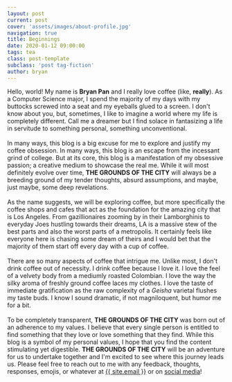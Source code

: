 ```yaml
---
layout: post
current: post
cover: 'assets/images/about-profile.jpg'
navigation: true
title: Beginnings
date: 2020-01-12 09:00:00
tags: tea
class: post-template
subclass: 'post tag-fiction'
author: bryan
---
```

Hello, world! My name is **Bryan Pan** and I really love coffee (like, **really**). As a Computer Science major, I spend the majority of my days with my buttocks screwed into a seat and my eyeballs glued to a screen. I don't know about you, but, sometimes, I like to imagine a world where my life is completely different. Call me a dreamer but I find solace in fantasizing a life in servitude to something personal, something unconventional. 
<br/>  
In many ways, this blog is a big excuse for me to explore and justify my coffee obsession. In many ways, this blog is an escape from the incessant grind of college. But at its core, this blog is a manifestation of my obsessive passion; a creative medium to showcase the real me. While it will most definitely evolve over time, **THE GROUNDS OF THE CITY** will always be a breeding ground of my tender thoughts, absurd assumptions, and maybe, just maybe, some deep revelations. 
<br/>  
As the name suggests, we will be exploring coffee, but more specifically the coffee shops and cafes that act as the foundation for the amazing city that is Los Angeles. From gazillionaires zooming by in their Lamborghinis to everyday Joes hustling towards their dreams, LA is a massive stew of the best parts and also the worst parts of a metropolis. It certainly feels like everyone here is chasing some dream of theirs and I would bet that the majority of them start off every day with a cup of coffee. 
<br/>  
There are so many aspects of coffee that intrigue me. Unlike most, I don't drink coffee out of necessity. I drink coffee because I love it. I love the feel of a velvety body from a mediumly roasted Colombian. I love the way the silky aroma of freshly ground coffee laces my clothes. I love the taste of immediate gratification as the raw complexity of a *Geisha* varietal flushes my taste buds. I know I sound dramatic, if not magniloquent, but humor me for a bit. 
<br/>  
To be completely transparent, **THE GROUNDS OF THE CITY** was born out of an adherence to my values. I believe that every single person is entitled to find something that they love or love something that they find. While this blog is a symbol of my personal values, I hope that you find the content stimulating yet digestible. **THE GROUNDS OF THE CITY** will be an adventure for us to undertake together and I'm excited to see where this journey leads us. Please feel free to reach out to me with any feedback, thoughts, responses, emojis, or whatever at <a class="u-email" href="mailto:{{ site.email }}">{{ site.email }}</a> or on <a href="https://instagram.com/{{ site.instagram | cgi_escape | escape }}" class="username">social media</a>!